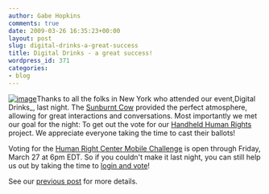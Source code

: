 ```yaml
---
author: Gabe Hopkins
comments: true
date: 2009-03-26 16:35:23+00:00
layout: post
slug: digital-drinks-a-great-success
title: Digital Drinks - a great success!
wordpress_id: 371
categories:
- blog
---
```


[![image](https://s3.amazonaws.com/digidem-www/wp-content/uploads/2009/03/abbymac-vote-224x300.jpg)](https://s3.amazonaws.com/digidem-www/wp-content/uploads/2009/03/abbymac-vote.jpg)Thanks to all the folks in New York who attended our event,Digital Drinks_, last night. The [Sunburnt Cow](http://www.thesunburntcow.com/) provided the perfect atmosphere, allowing for great interactions and conversations. Most importantly we met our goal for the night: To get out the vote for our [Handheld Human Rights](http://www.netsquared.org/projects/handheld-human-rights) project. We appreciate everyone taking the time to cast their ballots!

Voting for the [Human Right Center Mobile Challenge](http://www.netsquared.org/hrc-ucb) is open through Friday, March 27 at 6pm EDT. So if you couldn't make it last night, you can still help us out by taking the time to [login and vote](http://netsquared.org/hrc-ucb/vote)!

See our [previous post](http://www.dtwo.org/2009/03/23/vote-for-us-in-the-human-rights-center-mobile-challenge/) for more details.
